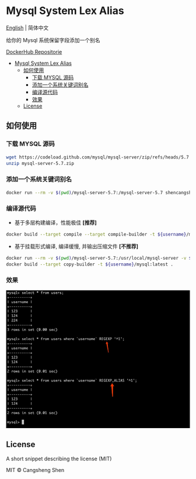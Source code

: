 # Mysql System Lex Alias

[English](https://github.com/shencangsheng/Mysql-System-Lex-Alias) | 简体中文

给你的 Mysql 系统保留字段添加一个别名

[DockerHub Repositorie](https://hub.docker.com/r/shencangsheng/mysql-system-lex-alias)

- [Mysql System Lex Alias](#mysql-system-lex-alias)
  - [如何使用](#如何使用)
    - [下载 MYSQL 源码](#下载-mysql-源码)
    - [添加一个系统关键词别名](#添加一个系统关键词别名)
    - [编译源代码](#编译源代码)
    - [效果](#效果)
  - [License](#license)

## 如何使用

### 下载 MYSQL 源码

```bash
wget https://codeload.github.com/mysql/mysql-server/zip/refs/heads/5.7
unzip mysql-server-5.7.zip
```

### 添加一个系统关键词别名

```bash
docker run --rm -v $(pwd)/mysql-server-5.7:/mysql-server-5.7 shencangsheng/mysql-system-lex-alias:latest add-lex-alias -f /mysql-server-5.7 -c REGEXP -v REGEXP_ALIAS
```

### 编译源代码

- 基于多层构建编译，性能极佳 **[推荐]**

```bash
docker build --target compile --target compile-builder -t ${username}/mysql:latest .
```

- 基于挂载形式编译, 编译缓慢, 并输出压缩文件 **[不推荐]**

```bash
docker run --rm -v $(pwd)/mysql-server-5.7:/usr/local/mysql-server -v $(pwd)/output:/output shencangsheng/mysql-source-compile:latest package-mysql
docker build --target copy-builder -t ${username}/mysql:latest .
```

### 效果

<p align="center">
<img src="../docs/content/assets/img/regexp.alias.png" alt="Regexp" title="Regexp" />
</p>

## License

A short snippet describing the license (MIT)

MIT © Cangsheng Shen
